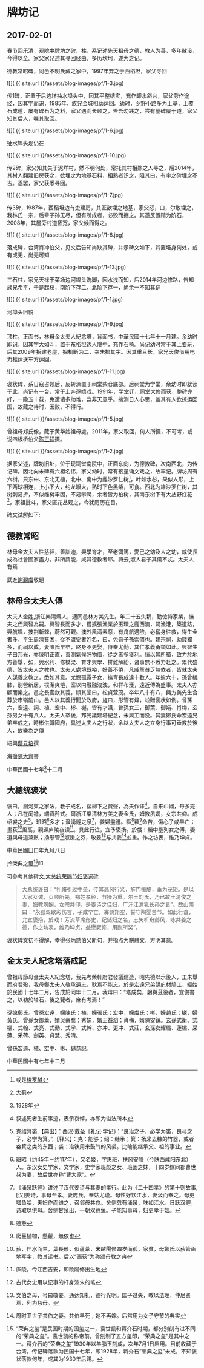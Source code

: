 牌坊记
========================

2017-02-01
------------------------

春节回乐清，观院中牌坊之碑、柱，系记述先天祖母之德，教人为善，多年散没，今得以全。家父家兄述其寻回经由，多历坎坷，遂为之记。

德教常昭碑，同邑不明氏藏之家中，1997年弃之于西稻坦，家父寻回

![]( {{ site.url }}/assets/blog-images/pf/1-3.jpg)

传1碑，正置于后边垟抽水埠头中，因其平整结实，充作卸水斜台，家父劳作途经，因其字而识，1985年，族兄金城相助运回。幼时，乡野小路多为土基，上覆石成道，屡有碑石为之料，家父遇而长顾之，告吾勿践之，尝有墓碑覆于道，家父知其后人，嘱其取回。

![]( {{ site.url }}/assets/blog-images/pf/1-6.jpg)

抽水埠头现仍在

![]( {{ site.url }}/assets/blog-images/pf/1-10.jpg)

传2碑，家父知其失于泥垟村，然不明何处，常托其村相熟之人寻之，后2014年，其村人翻建旧房获之，欲埋之为地基石料，相熟者识之，阻其曰，有字之碑埋之不吉。遂罢，家父获悉寻回。

![]( {{ site.url }}/assets/blog-images/pf/1-7.jpg)

传3碑，1987年，西稻坦边有吏建房，其匠欲埋之地基，家父怒，曰，尔敢埋之，我林氏一宗，后辈子孙无尽，但有所成者，必毁而掘之。其遂反置踏为阶石，2008年，其屋旁村道拓宽，家父候而得之。

![]( {{ site.url }}/assets/blog-images/pf/1-8.jpg)

落成碑，台湾肖冲伯父，见文后告知尚缺其碑，并示碑文如下，其置塔身何处，或有或无，尚无可知

![]( {{ site.url }}/assets/blog-images/pf/1-13.jpg)

三石柱，家兄天禄于菜场边河埠头洗脚，因水浅而知，后2014年河边修路，告知族兄希平，于是起获，南阶下存二，北阶下存一，尚余一不知其踪

![]( {{ site.url }}/assets/blog-images/pf/1-1.jpg)

河埠头旧貌

![]( {{ site.url }}/assets/blog-images/pf/1-9.jpg)

顶柱，正面书，林母金太夫人紀念塔，背面书，中華民國十七年十一月建。余幼时即识，因其字大如斗，置于东稻坦边人院中，充作石椅。尚记幼时常于其上耍玩，后其2009年拆建老屋，掘机断为二，幸未损其字。因其重且长，家兄天俊借用电力柱运送车方运回。

![]( {{ site.url }}/assets/blog-images/pf/1-11.jpg)

褒状碑，系日寇占领后，反转深置于祠堂柴仓底部。后祠堂为学堂，余幼时即就读于此，尚记有一台，常于上奔逐嬉戏。1991年，学堂迁，祠堂大修而获，整碑完好，一隐五十载，免遭诸多劫难，岂非天意乎。揣测日人心思，盖其有人欲掠运回国，故藏之待时，因败，不得行。

![]( {{ site.url }}/assets/blog-images/pf/1-5.jpg)

曾祖母郑氏像，藏于黄华姑祖母處，2011年，家父取回，何人所摄，不可考，或说四板桥伯父[陈正祥](http://baike.baidu.com/subview/1353979/5980978.htm)摄。

![]( {{ site.url }}/assets/blog-images/pf/1-2.jpg)

据家父述，牌坊旧址，位于现祠堂南院中，正面东向，为德教碑，次南西北，为传记碑。因北向末碑有六祖名讳，家父幼时，常有孩童诵文戏之，故牢记。牌坊周有六树，只东中、东北无植，北中、南中为雌沙罗仁树[^1]，叶如水杉，果似人形，上下两球相连，上小下大，约龙眼大，熟时下色黑紫，可食。西北为雄沙罗仁树，其树刺易折，不似雌树牢固，不易攀爬，余者皆为柏树，其南东树下有大丛野红花[^2]，家祖批斗，家父匿花丛观之，今犹历历在目。


碑文试解如下:


德教常昭
----------
林母金太夫人性慈祥，善訓迪，興學育才，至老彌篤，愛己之幼及人之幼，咸使長成為社會國家盡力。非所謂能，咸其德教者耶。詩云,淑人君子其儀不忒。太夫人有焉

武進[謝覲虞](http://baike.baidu.com/view/2329438.htm)敬題


林母金太夫人傳
----------
太夫人金姓,浙江樂清縣人，適同邑林方美先生。年二十五失耦，勤儉持家業，撫夫之侄興智為嗣。興智長而多才，嘗擴張漁業於玉環之鹿西澳，闢漁港，築道路，興航埠，披荆斬棘，蔚然可觀。澳外風濤素惡，有舟航遇險，必奮身往救，得生全者多，平生周濟貧困，從不識受者姓名，曰，免吾子孫索償也。建宗祠，助錢獨多，而祠以成。妻陳氏早卒，終身不更娶，侍奉尤勤，其仁孝義勇類如此。興智生子曰邦光，亦廉明正直，善測氣候評物價，從之者多獲利。恒以其所積，致力於地方善舉，如，興水利、修橋梁、育才興學、排難解紛，诸事無不悉力赴之。累代盛德，皆太夫人之教也。太夫人處境既裕，好善不倦，凡戚黨貧乏無依者，皆就太夫人謀養之教之，悉如其意。尤憫孤露子女，撫肓長成達十數人。年逾六十，孫曾繞膝，别營新居，樸潔爽塏，室以内融融洩洩，和祥布濩，遠近傳為盛事。太夫人亦顧而樂之。邑之長官欽其義，顔其堂曰，松貞萱茂。卒年八十有八，與方美先生合葬於市嶺前山。邑人以其義行聞於政府，旌曰，彤管有煒，竝贈褒状如例。曾孫六，宏遠、詞、植、宏中、彬、樾，皆有才識，曾孫女三，御葉、御娟、肖梅，玄孫男女十有八人。太夫人卒後，邦光議建塔紀念，未興工而没。其妻鄭氏命宏遠兄弟卒成之，時彬供職國府，具述太夫人之行狀，余以太夫人之立身行事可垂教於後人，故樂為之傳

紹興[蔡元培](http://baike.baidu.com/view/2008.htm)撰

海鹽[陳大齊](http://baike.baidu.com/view/127514.htm)書

中華民國十七年[^3]十二月


大總统褒状
----------
褒曰，創河東之家法，教子成名，蜚柳下之賢聲，為夫作诔[^4]。自来巾幗，毎多完人；凡在闺襜，端資矜式。爾浙冮樂清林方美之妻金氏，姆教夙嫻，女宗共仰。成绍裘之史[^5]，班昭[^6]多才；汲湧鲤之泉[^7]，姜婦盡禮。縣[^8]蘿[^9]命苦，傷心子咸早亡；畫荻[^10]風高，親课庐陵夜读[^11]。具此行谊，宜予褒扬。於戲！輯中壘列女之傅，妻道與母道兼賅；扬彤管[^12]淑媛之芬，敬姜[^13]与共姜[^14]並重。作之坊表，维乃坤貞。

中華民國囗口年九月八日

拎榮典之璽[^15]印


可參考其他碑文,[大总统荣赐节妇褒词碑](http://baike.baidu.com/view/9770853.htm)

>大总统褒曰：“礼脩引过中垒，传其高风行义，旌门桓嫠，垂为茂矩。是以大家女诫，贞顺所先，郑姓孝经，节操为重。尔王刘氏，乃已故王清俊之妻，姆教夙娴，女宗共仰，是姜诗之佳妇，广汗江清乳长孙之衰”。故山南曰：“永弧鸾歇彩伤言，子咸早亡，寡鹊翔空，誓守陶婴苦节。如此行谊，允宜褒扬，於戏！芳流草席彤史，纪储妇之名，志矢析舟邺风，咏共姜之德，作之坊表，维乃坤贞，益懋厥修，用副所奖”。

褒状碑文初不得解，幸得张炳勋伯父断句，并指点为駢體文，方明其意。

金太夫人紀念塔落成記
----------
曾祖母節母金太夫人紀念塔，我先考榮軒府君發議建造，昭先德以示後人，工未舉而府君歿，我母鄭太夫人敬承遺志，耿焉不能忘。於是宏遠兄弟謀庀材鳩工，經始於民國十七年二月，告成於同年十二月。我母曰：“塔成矣，躬與茲役者，宜備書之，以勒於塔石，後之覽者，庶有考焉！”

孫媳鄭氏。曾孫宏遠，婦陳氏；植，婦張氏；宏中，婦虞氏；彬，婦趙氏；樾，婦黃氏。曾孫女御葉，婿吳壽喬；秀娟，婿王益滔；肖梅，婿陳安鎮。玄孫式衡、式樞、式翰、式亮、式勳、式孚、式幹、亦冲、更冲、式莊，玄孫女耀眉、蓮楣、采蓮、采荷、劍英、貞慧、秀清。

曾孫宏遠、植、宏中、彬、樾恭記。

中華民國十有七年十二月

[^1]: 或是[梭罗树](http://baike.baidu.com/view/466614.htm)
[^2]: [大蓟](http://baike.baidu.com/view/30765.htm)
[^3]: 1928年
[^4]: 叙述死者生前事迹，表示哀悼，亦即为谥法所本
[^5]: 克绍箕裘,【典出】：西汉·戴圣《礼记·学记》：“良冶之子，必学为裘，良弓之子，必学为箕。”,【释义】：克：能够；绍：继承；箕：扬米去糠的竹器，或者畚箕之类的东西；裘：冶铁用来鼓气的风裘。比喻能继承父、祖的事业。
[^6]: 班昭（约45年－约117年），又名姬，字惠班，扶风安陵（今陕西咸阳东北）人。东汉女史学家、文学家，史学家班彪之女、班固之妹，十四岁嫁同郡曹世叔为妻，故后世亦称“曹大家”。
[^7]: 《涌泉跃鲤》讲述了汉代姜诗与其妻的孝行。此为《二十四孝》的第十则故事,[汉]姜诗，事母至孝。妻庞氏，奉姑尤谨。母性好饮江水，妻汲而奉之。母更嗜鱼脍，夫妇作而进之，召邻母共食。舍侧忽有涌泉，味如江水。日跃双鲤，诗取以供母。舍侧甘泉出，一朝双鲤鱼。子能知事母，妇更孝于姑。
[^8]: 通懸
[^9]: 爬蔓植物，懸蘿，無依也
[^10]: 荻，伴水而生，葉長形，似蘆葦，宋歐陽修四岁而孤，家貧，母鄭氏以荻管画地写字，教其读书。后以“画荻”为称颂母教之典
[^11]: 庐陵，今江西吉安，即歐陽修出生地
[^12]: 古代女史用以记事的杆身漆朱的笔
[^13]: 文伯之母，号曰敬姜，通达知礼，德行光明。匡子过失，教以法理，仲尼贤焉，列为慈母。
[^14]: 周时卫世子共伯之妻。共伯早死﹐她不再嫁。后常用为女子守节的典实
[^15]:“荣典之玺”是民国时期的国玺之一，袁世凯和蒋介石时期，都分别刻有过不同的“荣典之玺”。袁世凯的称帝前，曾刻制了五方玺印，“荣典之玺”是其中之一。蒋介石的“荣典之玺”1930年以羊脂玉刻成，次年7月1日启用。目前收藏于台湾。传记碑落款为民国十七年，即1928年，蒋介石“荣典之玺”未成，不知褒状落款何年，或其为1930年后赐。
